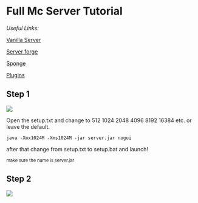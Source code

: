 <h1>Full Mc Server Tutorial</h1>
<p><em>Useful Links:</em></p>
<p><a href="https://mcversions.net/">Vanilla Server</a></p>
<p><a href="https://files.minecraftforge.net/net/minecraftforge/forge/">Server forge</a></p>
<p><a href="https://www.spongepowered.org/downloads/">Sponge</a></p>
<p><a href="https://ore.spongepowered.org/">Plugins</a></p>
<h2>Step 1</h2>
<img src="https://cdn.discordapp.com/attachments/871132662667038722/871132671588331570/unknown.png"/>
<p>Open the setup.txt and change to 512 1024 2048 4096 8192 16384 etc. or leave the default.</p>
<code>java -Xmx1024M -Xms1024M -jar server.jar nogui</code>
<p>after that change from setup.txt to setup.bat and launch!</p>
<sub>make sure the name is server.jar</sub>
<h2>Step 2</h2>
<img src="https://cdn.discordapp.com/attachments/871132662667038722/871132671588331570/unknown.png"/>
